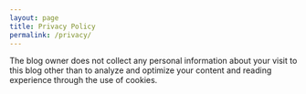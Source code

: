 ```yaml
---
layout: page
title: Privacy Policy
permalink: /privacy/
---
```


The blog owner does not collect any personal information about your visit to this blog other than to analyze and optimize your content and reading experience through the use of cookies.
